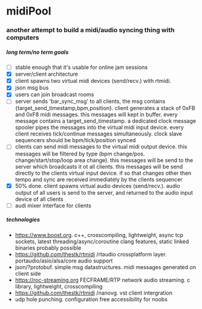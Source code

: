 # midiPool 

### another attempt to build a midi/audio syncing thing with computers

##### long term/no term goals 

- [ ] stable enough that it's usable for online jam sessions
- [X] server/client architecture
- [X] client spawns two virtual midi devices (send/recv.) with rtmidi.
- [X] json msg bus
- [X] users can join broadcast rooms
- [ ] server sends 'bar_sync_msg' to all clients, the msg contains {target_send_timestamp,bpm,position}. client generates a stack of 0xFB and 0xF8 midi messages. this messages will kept in buffer. every message contains a target_send_timestamp. a dedicated clock message spooler pipes the messages into the virtual midi input device. every client receives tick/continue messages simultaneously. clock slave sequencers should be bpm/tick/position synced
- [ ] clients can send midi messages to the virtual midi output device. this messages will be filtered by type (bpm change/pos. change/start/stop/loop area change). this messages will be send to the server which broadcasts it ot all clients. this messages will be send directly to the clients virtual input device. if so that changes other then tempo and sync are received immediately by the clients sequencer     
- [X] 50% done. client spawns virtual audio devices (send/recv.). audio output of all users is send to the server, and returned to the audio input device of all clients
- [ ] audi mixer interface for clients 

##### technologies

- https://www.boost.org. c++, crosscompiling, lightweight, async tcp sockets, latest threading/async/coroutine clang features, static linked binaries probably possible
- https://github.com/thestk/rtmidi /rtaudio crossplatform layer. portaudio/asio/alsa/core audio support
- json/?protobuf. simple msg datastructures. midi messages generated on client side
- https://roc-streaming.org FECFRAME/RTP network audio streaming. c library, lightweight, crosscompiling
- https://github.com/thestk/rtmidi /nanovg. vst client intergration
- udp hole punching. configuration free accessibility for noobs
